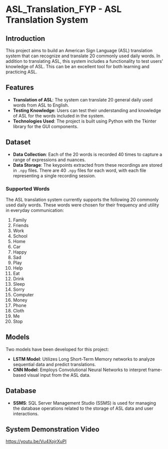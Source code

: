 # ASL_Translation_FYP - ASL Translation System

## Introduction
This project aims to build an American Sign Language (ASL) translation system that can recognize and translate 20 commonly used daily words. In addition to translating ASL, this system includes a functionality to test users' knowledge of ASL. This can be an excellent tool for both learning and practicing ASL.

## Features
- **Translation of ASL**: The system can translate 20 general daily used words from ASL to English.
- **Testing Knowledge**: Users can test their understanding and knowledge of ASL for the words included in the system.
- **Technologies Used**: The project is built using Python with the Tkinter library for the GUI components.

## Dataset
- **Data Collection**: Each of the 20 words is recorded 40 times to capture a range of expressions and nuances.
- **Data Storage**: The keypoints extracted from these recordings are stored in `.npy` files. There are 40 `.npy` files for each word, with each file representing a single recording session.

### Supported Words
The ASL translation system currently supports the following 20 commonly used daily words. These words were chosen for their frequency and utility in everyday communication:
1. Family
2. Friends
3. Work
4. School
5. Home
6. Car
7. Happy
8. Sad
9. Play
10. Help
11. Eat
12. Drink
13. Sleep
14. Sorry
15. Computer
16. Money
17. Phone
18. Cloth
19. Me
20. Stop

## Models
Two models have been developed for this project:
- **LSTM Model**: Utilizes Long Short-Term Memory networks to analyze sequential data and predict translations.
- **CNN Model**: Employs Convolutional Neural Networks to interpret frame-based visual input from the ASL data.

## Database
- **SSMS**: SQL Server Management Studio (SSMS) is used for managing the database operations related to the storage of ASL data and user interactions.

## System Demonstration Video
https://youtu.be/Vu4XojrXuPI

